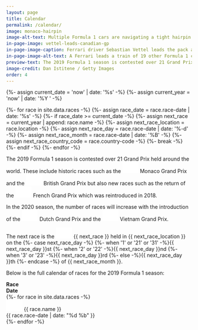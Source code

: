 ```yaml
---
layout: page
title: Calendar
permalink: /calendar/
image: monaco-hairpin
image-alt-text: Multiple Formula 1 cars are navigating a tight hairpin at the Monaco Grand Prix
in-page-image: vettel-leads-canadian-gp
in-page-image-caption: Ferrari driver Sebastian Vettel leads the pack at the 2019 Canadian Grand Prix
in-page-image-alt-text: A Ferrari leads a train of 19 other Formula 1 cars around a chicane at the Canadian Grand Prix
preview-text: The 2019 Formula 1 season is contested over 21 Grand Prix held around the world. These include historic races such as the Monaco Grand Prix and the British Grand Prix but also new races such as...
image-credit: Dan Istitene / Getty Images
order: 4
---
```


{%- assign current_date = 'now' | date: '%s' -%}
{%- assign current_year = 'now' | date: '%Y ' -%}

{%- for race in site.data.races -%}
  {%- assign race_date = race.race-date | date: '%s' -%}
  {%- if race_date >= current_date -%}
    {%- assign next_race = current_year | append: race.name -%}
    {%- assign next_race_location = race.location -%}
    {%- assign next_race_day = race.race-date | date: '%-d' -%}
    {%- assign next_race_month = race.race-date | date: '%B' -%}
    {%- assign next_race_country_code = race.country-code -%}
    {%- break -%}
  {%- endif -%}
{%- endfor -%}

The 2019 Formula 1 season is contested over 21 Grand Prix held around the world. These include historic races such as the <img src="/assets/images/flag_placeholder.png" class="flag flag-mc ml-1 mb-2" /> <span class="pl-1 font-weight-bold">Monaco Grand Prix</span> and the <img src="/assets/images/flag_placeholder.png" class="flag flag-gb ml-1 mb-2" /> <span class="pl-1 font-weight-bold">British Grand Prix</span> but also new races such as the return of the <img src="/assets/images/flag_placeholder.png" class="flag flag-fr ml-1 mb-2" /> <span class="pl-1 font-weight-bold">French Grand Prix</span> which was reintroduced in 2018.

In the 2020 season, the number of races will increase with the introduction of the <img src="/assets/images/flag_placeholder.png" class="flag flag-nl ml-1 mb-2" /> <span class="pl-1 font-weight-bold">Dutch Grand Prix</span> and the <img src="/assets/images/flag_placeholder.png" class="flag flag-vn ml-1 mb-2" /> <span class="pl-1 font-weight-bold">Vietnam Grand Prix</span>.

<div class="alert alert-primary" role="alert">
The next race is the <img src="/assets/images/flag_placeholder.png" class="flag flag-{{ next_race_country_code }} ml-1 mb-2" /> <span class="pl-1 font-weight-bold">{{ next_race }}</span> held in <span class="font-weight-bold">{{ next_race_location }}</span> on the <span class="font-weight-bold">{%- case next_race_day -%}
  {%- when '1' or '21' or '31' -%}{{ next_race_day }}st
  {%- when '2' or '22' -%}{{ next_race_day }}nd
  {%- when '3' or '23' -%}{{ next_race_day }}rd
  {%- else -%}{{ next_race_day }}th
{%- endcase -%}&nbsp;of {{ next_race_month }}</span>.
</div>

Below is the full calendar of races for the 2019 Formula 1 season:

<div class="container">
  <div class="row pb-1 justify-content-center">
    <div class="col-8 col-sm-6 col-lg-4 border-bottom">
      <strong>Race</strong>
    </div>
    <div class="col-4 col-sm-4 col-lg-4 border-bottom">
      <strong>Date</strong>
    </div>
  </div>
  {%- for race in site.data.races -%}
    <div class="row py-1 justify-content-center">
      <div class="col-8 col-sm-6 col-lg-4">
        <img src="/assets/images/flag_placeholder.png" class="flag flag-{{ race.country-code }}" /> <span class="pl-1">{{ race.name }}</span>
      </div>
      <div class="col-4 col-sm-4 col-lg-4">
        {{ race.race-date | date: "%d %b" }}
      </div>
    </div>
  {%- endfor -%}
</div>
